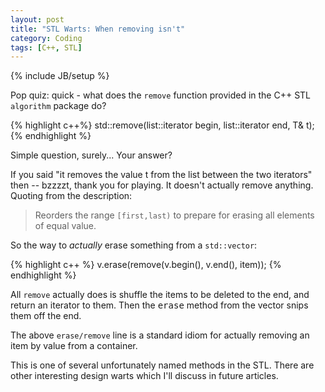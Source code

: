 ```yaml
---
layout: post
title: "STL Warts: When removing isn't"
category: Coding
tags: [C++, STL]
---
```

{% include JB/setup %}

Pop quiz: quick - what does the `remove` function provided in the C++ STL `algorithm` package do?

{% highlight c++%}
std::remove(list<T>::iterator begin, list<T>::iterator end, T& t);
{% endhighlight %}

Simple question, surely... Your answer?

If you said "it removes the value t from the list between the two iterators" then -- bzzzzt, thank you for playing.  It doesn't actually remove anything.  Quoting from the description:

> Reorders the range `[first,last)` to prepare for erasing all elements of equal value.

So the way to *actually* erase something from a `std::vector`:

{% highlight c++ %}
v.erase(remove(v.begin(), v.end(), item));
{% endhighlight %}

All `remove` actually does is shuffle the items to be deleted to the end, and return an iterator to them.  Then the <tt>erase</tt> method from the vector snips them off the end.

The above `erase/remove` line is a standard idiom for actually removing an item by value from a container.

This is one of several unfortunately named methods in the STL.  There are other interesting design warts which I'll discuss in future articles.
